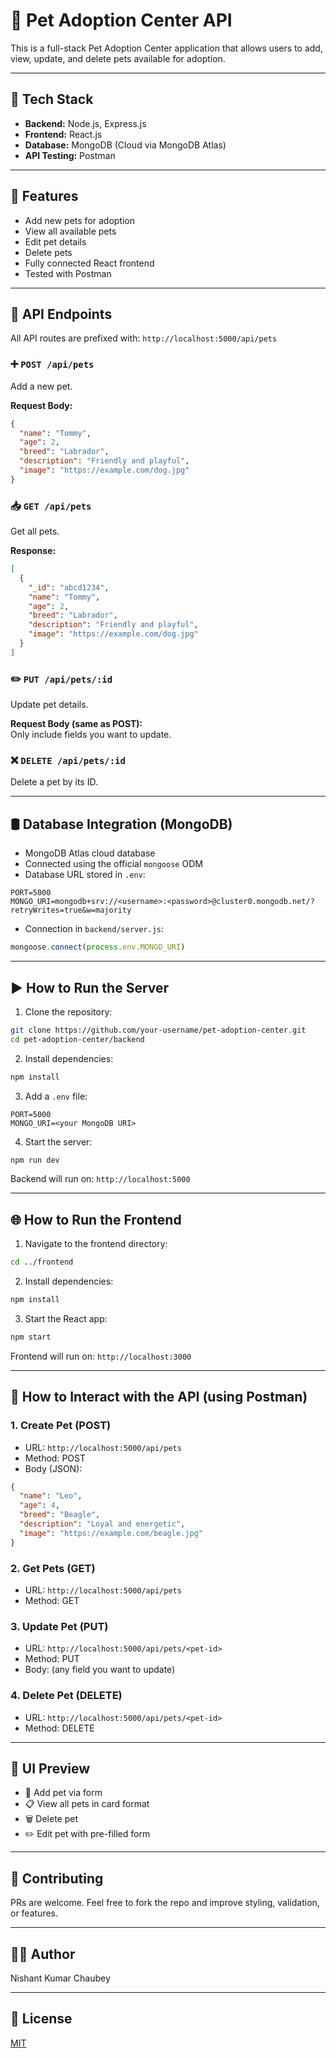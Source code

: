 # 🐾 Pet Adoption Center API

This is a full-stack Pet Adoption Center application that allows users to add, view, update, and delete pets available for adoption.

---

## 🧰 Tech Stack

- **Backend:** Node.js, Express.js
- **Frontend:** React.js
- **Database:** MongoDB (Cloud via MongoDB Atlas)
- **API Testing:** Postman

---

## 📌 Features

- Add new pets for adoption
- View all available pets
- Edit pet details
- Delete pets
- Fully connected React frontend
- Tested with Postman

---

## 📡 API Endpoints

All API routes are prefixed with: `http://localhost:5000/api/pets`

### ➕ `POST /api/pets`
Add a new pet.

**Request Body:**
```json
{
  "name": "Tommy",
  "age": 2,
  "breed": "Labrador",
  "description": "Friendly and playful",
  "image": "https://example.com/dog.jpg"
}
```

### 📥 `GET /api/pets`
Get all pets.

**Response:**
```json
[
  {
    "_id": "abcd1234",
    "name": "Tommy",
    "age": 2,
    "breed": "Labrador",
    "description": "Friendly and playful",
    "image": "https://example.com/dog.jpg"
  }
]
```

### ✏️ `PUT /api/pets/:id`
Update pet details.

**Request Body (same as POST):**  
Only include fields you want to update.

### ❌ `DELETE /api/pets/:id`
Delete a pet by its ID.

---

## 🛢️ Database Integration (MongoDB)

- MongoDB Atlas cloud database
- Connected using the official `mongoose` ODM
- Database URL stored in `.env`:

```env
PORT=5000
MONGO_URI=mongodb+srv://<username>:<password>@cluster0.mongodb.net/?retryWrites=true&w=majority
```

- Connection in `backend/server.js`:
```js
mongoose.connect(process.env.MONGO_URI)
```

---

## ▶️ How to Run the Server

1. Clone the repository:
```bash
git clone https://github.com/your-username/pet-adoption-center.git
cd pet-adoption-center/backend
```

2. Install dependencies:
```bash
npm install
```

3. Add a `.env` file:
```env
PORT=5000
MONGO_URI=<your MongoDB URI>
```

4. Start the server:
```bash
npm run dev
```

Backend will run on: `http://localhost:5000`

---

## 🌐 How to Run the Frontend

1. Navigate to the frontend directory:
```bash
cd ../frontend
```

2. Install dependencies:
```bash
npm install
```

3. Start the React app:
```bash
npm start
```

Frontend will run on: `http://localhost:3000`

---

## 🔁 How to Interact with the API (using Postman)

### 1. **Create Pet (POST)**  
- URL: `http://localhost:5000/api/pets`
- Method: POST  
- Body (JSON):
```json
{
  "name": "Leo",
  "age": 4,
  "breed": "Beagle",
  "description": "Loyal and energetic",
  "image": "https://example.com/beagle.jpg"
}
```

### 2. **Get Pets (GET)**  
- URL: `http://localhost:5000/api/pets`
- Method: GET

### 3. **Update Pet (PUT)**  
- URL: `http://localhost:5000/api/pets/<pet-id>`
- Method: PUT  
- Body: (any field you want to update)

### 4. **Delete Pet (DELETE)**  
- URL: `http://localhost:5000/api/pets/<pet-id>`
- Method: DELETE

---

## 📸 UI Preview

- 🐶 Add pet via form
- 📋 View all pets in card format
- 🗑️ Delete pet
- ✏️ Edit pet with pre-filled form

---

## 🙌 Contributing

PRs are welcome. Feel free to fork the repo and improve styling, validation, or features.

---

## 👨‍💻 Author

Nishant Kumar Chaubey

---

## 📄 License

[MIT](LICENSE)
